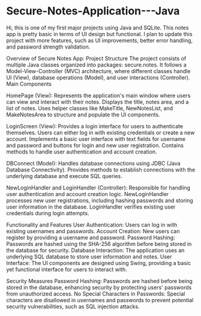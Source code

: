 # Secure-Notes-Application---Java
Hi, this is one of my first major projects using Java and SQLite. This notes app is pretty basic in terms of UI design but functional. I plan to update this project with more features, such as UI improvements, better error handling, and password strength validation.

Overview of Secure Notes App:
Project Structure
The project consists of multiple Java classes organized into packages: secure.notes.
It follows a Model-View-Controller (MVC) architecture, where different classes handle UI (View), database operations (Model), and user interactions (Controller).
Main Components

HomePage (View):
Represents the application's main window where users can view and interact with their notes.
Displays the title, notes area, and a list of notes.
Uses helper classes like MakeTitle, NewNotesList, and MakeNotesArea to structure and populate the UI components.

LoginScreen (View):
Provides a login interface for users to authenticate themselves.
Users can either log in with existing credentials or create a new account.
Implements a basic user interface with text fields for username and password and buttons for login and new user registration.
Contains methods to handle user authentication and account creation.

DBConnect (Model):
Handles database connections using JDBC (Java Database Connectivity).
Provides methods to establish connections with the underlying database and execute SQL queries.

NewLoginHandler and LoginHandler (Controller):
Responsible for handling user authentication and account creation logic.
NewLoginHandler processes new user registrations, including hashing passwords and storing user information in the database.
LoginHandler verifies existing user credentials during login attempts.

Functionality and Features
User Authentication: Users can log in with existing usernames and passwords.
Account Creation: New users can register by providing a username and password.
Password Hashing: Passwords are hashed using the SHA-256 algorithm before being stored in the database for security.
Database Interaction: The application uses an underlying SQL database to store user information and notes.
User Interface: The UI components are designed using Swing, providing a basic yet functional interface for users to interact with.

Security Measures
Password Hashing: Passwords are hashed before being stored in the database, enhancing security by protecting users' passwords from unauthorized access.
No Special Characters in Passwords: Special characters are disallowed in usernames and passwords to prevent potential security vulnerabilities, such as SQL injection attacks.
